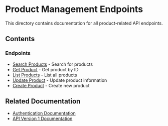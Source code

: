 # Product Management Endpoints

This directory contains documentation for all product-related API endpoints.

## Contents

### Endpoints
- [Search Products](search_products_endpoint.md) - Search for products
- [Get Product](get_product_endpoint.md) - Get product by ID
- [List Products](list_products_endpoint.md) - List all products
- [Update Product](update_product_endpoint.md) - Update product information
- [Create Product](create_product_endpoint.md) - Create new product

## Related Documentation
- [Authentication Documentation](../../../authentication/README.md)
- [API Version 1 Documentation](../../README.md) 